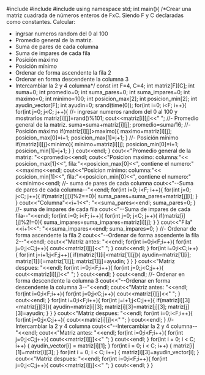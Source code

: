 #include <iostream>
#include <cstdlib>
#include <ctime>
using namespace std;
int main(){
/*Crear una matriz cuadrada de números enteros de FxC.  Siendo F y C declaradas como constantes.
Calcular:
- ingrsar numeros random del 0 al 100
- Promedio general de la matriz.
- Suma de pares de cada columna
- Suma de impares de cada fila
- Posición máximo
- Posición mínimo
- Ordenar de forma ascendente la fila 2
- Ordenar en forma descendente la columna 3
- Intercambiar la 2 y 4 columna*/
const int F=4, C=4;
int matriz[F][C];
int suma=0;
int promedio=0;
int suma_pares=0;
int suma_impares=0;
int maximo=0;
int minimo=100;
int posicion_max[2];
int posicion_min[2];
int ayudin_vector[F];
int ayudin=0;
srand(time(0));
for(int i=0; i<F; i++){
for(int j=0; j<C; j++){
//- ingresar numeros random del 0 al 100 y mostrarlos
matriz[i][j]=rand()%101;
cout<<matriz[i][j]<<" ";
//- Promedio general de la matriz.
suma=suma+matriz[i][j];
promedio=suma/16;
//- Posición máximo
if(matriz[i][j]>maximo){
maximo=matriz[i][j];
posicion_max[0]=i+1;
posicion_max[1]=j+1;
}
//- Posición mínimo
if(matriz[i][j]<minimo){
minimo=matriz[i][j];
posicion_min[0]=i+1;
posicion_min[1]=j+1;
}
}
cout<<endl;
}
cout<<"Promedio general de la matriz: "<<promedio<<endl;
cout<<"Posicion maximo: columna:"<< posicion_max[1]<<", fila:"<<posicion_max[0]<<", contiene el numero:"<<maximo<<endl;
cout<<"Posicion minimo: columna:"<< posicion_min[1]<<", fila:"<<posicion_min[0]<<", contiene el numero:"<<minimo<<endl;
//- suma de pares de cada columna
cout<<"--Suma de pares de cada columna--"<<endl;
for(int i=0; i<F; i++){
for(int j=0; j<C; j++){
if(matriz[j][i]%2==0){
suma_pares=suma_pares+matriz[j][i];
}
}
cout<<"Columna"<<i+1<<": "<<suma_pares<<endl;
suma_pares=0;
}
//- suma de impares de cada fila
cout<<"--Suma de impares de cada fila--"<<endl;
for(int i=0; i<F; i++){
for(int j=0; j<C; j++){
if(matriz[i][j]%2!=0){
suma_impares=suma_impares+matriz[i][j];
}
}
cout<<"Fila"<<i+1<<": "<<suma_impares<<endl;
suma_impares=0;
}
//- Ordenar de forma ascendente la fila 2
cout<<"--Ordenar de forma ascendente la fila 2--"<<endl;
cout<<"Matriz antes: "<<endl;
for(int i=0;i<F;i++){
for(int j=0;j<C;j++){
cout<<matriz[i][j]<<" ";
}
cout<<endl;
}
for(int i=0;i<C;i++){
for(int j=i+1;j<F;j++){
if(matriz[1][i]<matriz[1][j]){
ayudin=matriz[1][i];
matriz[1][i]=matriz[1][j];
matriz[1][j]=ayudin;
}
}
}
cout<<"Matriz despues: "<<endl;
for(int i=0;i<F;i++){
for(int j=0;j<C;j++){
cout<<matriz[i][j]<<" ";
}
cout<<endl;
}
cout<<endl;
//- Ordenar en forma descendente la columna 3
cout<<"--Ordenar en forma descendente la columna 3--"<<endl;
cout<<"Matriz antes: "<<endl;
for(int i=0;i<F;i++){
for(int j=0;j<C;j++){
cout<<matriz[i][j]<<" ";
}
cout<<endl;
}
for(int i=0;i<F;i++){
for(int j=i+1;j<C;j++){
if(matriz[i][3]<matriz[j][3]){
ayudin=matriz[i][3];
matriz[i][3]=matriz[j][3];
matriz[j][3]=ayudin;
}
}
}
cout<<"Matriz despues: "<<endl;
for(int i=0;i<F;i++){
for(int j=0;j<C;j++){
cout<<matriz[i][j]<<" ";
}
cout<<endl;
}
//- Intercambiar la 2 y 4 columna
cout<<"--Intercambiar la 2 y 4 columna--"<<endl;
cout<<"Matriz antes: "<<endl;
for(int i=0;i<F;i++){
for(int j=0;j<C;j++){
cout<<matriz[i][j]<<" ";
}
cout<<endl;
}
for(int i = 0; i < C; i++) {
ayudin_vector[i] = matriz[i][1];
}
for(int i = 0; i < C; i++) {
matriz[i][1]=matriz[i][3];
}
for(int i = 0; i < C; i++) {
matriz[i][3]=ayudin_vector[i];
}
cout<<"Matriz despues: "<<endl;
for(int i=0;i<F;i++){
for(int j=0;j<C;j++){
cout<<matriz[i][j]<<" ";
}
cout<<endl;
}
}
